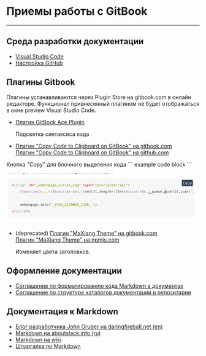 # Приемы работы с GitBook

---

## Среда разработки документации

* [Visual Studio Code](https://code.visualstudio.com/Download)
* [Настройка GitHub](git_hub_setting.md)

## Плагины Gitbook

 Плагины устанавливаются через Plugin Store на gitbook.com в онлайн редакторе. Функционал привнесенный плагином не будет 
 отображаться в окне preview Visual Studio Code.

* [Плагин GitBook Ace Plugin](syntax_high\lighting.md)

   Подсветка синтаксиса кода

* [Плагин "Copy Code to Clipboard on GitBook" на gitbook.com](https://plugins.gitbook.com/plugin/copy-code-button)  
  [Плагин "Copy Code to Clipboard on GitBook" на github.com](https://github.com/WebEngage/gitbook-plugin-copy-code-button)

 Кнопка "Copy" для блочного выделения кода \``` example code block \```

 ![Пример кнопки COPY](pic/gitbook-plugin-copy-code-button.gif)

* (deprecated)
  [Плагин "MaXiang Theme" на gitbook.com](https://plugins.gitbook.com/plugin/maxiang)  
  [Плагин "MaXiang Theme" на npmjs.com](https://www.npmjs.com/package/gitbook-plugin-maxiang)

   Изменяет цвета заголовков.

## Оформление документации

* [Соглашение по форматированию кода Markdown в документах](format_code_in_docs.md)
* [Соглашение по структуре каталогов документации в репозитарии](catalog_structure.md)

## Документация к Markdown

* [Блог разработчика John Gruber на daringfireball.net (en)](http://daringfireball.net/projects/markdown/)
* [Markdown на aboutslack.info (ru)](http://aboutslack.info/pages/development/markdown-cheatsheet.html)
* [Markdown на wiki](https://ru.wikipedia.org/wiki/Markdown)
* [Шпаргалка по Markdown](markdown_cheatsheet.md)

<!--todo добавить нюансы работы с gitbook (.png не отбражается, .jpg отображается) -->
